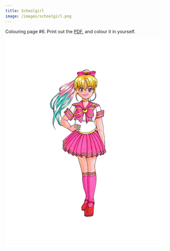 ```yaml
---
title: Schoolgirl
image: /images/schoolgirl.png
---
```

Colouring page #6. Print out the [PDF], and colour it in yourself.

![png]


[png]: /images/schoolgirl.png
[PDF]: /images/schoolgirll.pdf
